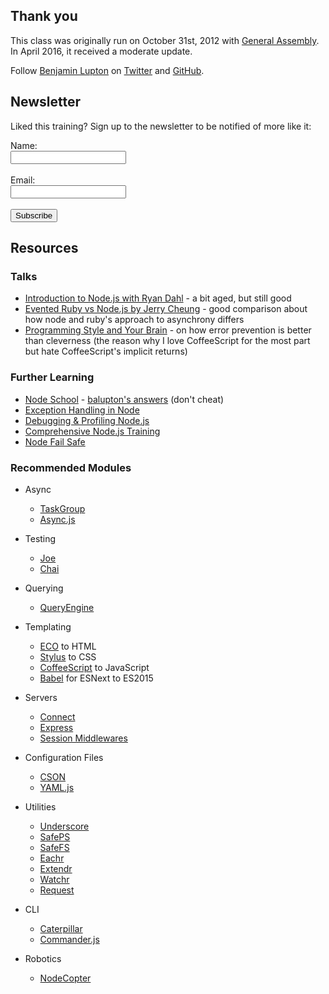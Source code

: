 ## Thank you

This class was originally run on October 31st, 2012 with [General Assembly](http://generalassemb.ly/). In April 2016, it received a moderate update.

Follow [Benjamin Lupton](http://balupton.com) on [Twitter](http://twitter.com/balupton) and [GitHub](https://github.com/balupton).


## Newsletter

Liked this training? Sign up to the newsletter to be notified of more like it:

<form action="http://bevry.createsend.com/t/r/s/jrikei/" method="post" id="subForm">
	<label for="name">Name:</label><br />
	<input type="text" name="cm-name" id="name" /><br /><br/>
	<label for="jrikei-jrikei">Email:</label><br/>
	<input type="text" name="cm-jrikei-jrikei" id="jrikei-jrikei" /><br /><br/>
	<input type="submit" value="Subscribe" class="btn" />
</form>


## Resources

### Talks

- [Introduction to Node.js with Ryan Dahl](http://www.youtube.com/watch?v=jo_B4LTHi3I) - a bit aged, but still good
- [Evented Ruby vs Node.js by Jerry Cheung](http://www.youtube.com/watch?v=jo_B4LTHi3I) - good comparison about how node and ruby's approach to asynchrony differs
- [Programming Style and Your Brain](http://www.youtube.com/watch?v=prAwkQt3ARg) - on how error prevention is better than cleverness (the reason why I love CoffeeScript for the most part but hate CoffeeScript's implicit returns)

### Further Learning

- [Node School](http://nodeschool.io) - [balupton's answers](https://github.com/balupton/nodeschools) (don't cheat)
- [Exception Handling in Node](http://stackoverflow.com/a/7313005/130638)
- [Debugging & Profiling Node.js](http://stackoverflow.com/a/16512303/130638)
- [Comprehensive Node.js Training](https://gist.github.com/balupton/8d5dda4cd1c72490cdc354e00d528a9e)
- [Node Fail Safe](https://github.com/bevry/nodefailsafe)

### Recommended Modules

- Async
	- [TaskGroup](https://github.com/bevry/taskgroup)
	- [Async.js](https://github.com/caolan/async)

- Testing
	- [Joe](https://github.com/bevry/joe)
	- [Chai](http://chaijs.com/)

- Querying
	- [QueryEngine](https://github.com/bevry/query-engine/)

- Templating
	- [ECO](https://github.com/sstephenson/eco) to HTML
	- [Stylus](http://learnboost.github.com/stylus/) to CSS
	- [CoffeeScript](http://coffeescript.org/) to JavaScript
	- [Babel](https://babeljs.io) for ESNext to ES2015

- Servers
	- [Connect](http://www.senchalabs.org/connect/)
	- [Express](http://expressjs.com)
	- [Session Middlewares](http://stackoverflow.com/a/13049549/130638)

- Configuration Files
	- [CSON](https://github.com/bevry/cson)
	- [YAML.js](https://github.com/jeremyfa/yaml.js)

- Utilities
	- [Underscore](http://underscorejs.org/)
	- [SafePS](https://github.com/bevry/safeps)
	- [SafeFS](https://github.com/bevry/safefs)
	- [Eachr](https://github.com/bevry/eachr)
	- [Extendr](https://github.com/bevry/extendr)
	- [Watchr](https://github.com/bevry/watchr)
	- [Request](https://github.com/mikeal/request)

- CLI
	- [Caterpillar](https://github.com/bevry/caterpillar)
	- [Commander.js](https://github.com/visionmedia/commander.js/)

- Robotics
	- [NodeCopter](http://nodecopter.com/)
